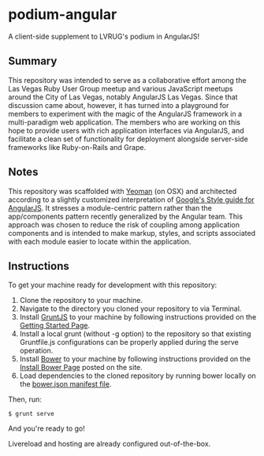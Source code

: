 podium-angular
=============

A client-side supplement to LVRUG's podium in AngularJS!

Summary
-------

This repository was intended to serve as a collaborative effort among the Las Vegas Ruby User Group meetup and various JavaScript meetups around the City of Las Vegas, notably AngularJS Las Vegas. Since that discussion came about, however, it has turned into a playground for members to experiment with the magic of the AngularJS framework in a multi-paradigm web application. The members who are working on this hope to provide users with rich application interfaces via AngularJS, and facilitate a clean set of functionality for deployment alongside server-side frameworks like Ruby-on-Rails and Grape.

Notes
-----

This repository was scaffolded with [Yeoman](http://yeoman.io/) (on OSX) and architected according to a slightly customized interpretation of [Google's Style guide for AngularJS](http://google-styleguide.googlecode.com/svn/trunk/angularjs-google-style.html). It stresses a module-centric pattern rather than the app/components pattern recently generalized by the Angular team. This approach was chosen to reduce the risk of coupling among application components and is intended to make markup, styles, and scripts associated with each module easier to locate within the application.

Instructions
------------

To get your machine ready for development with this repository:

1. Clone the repository to your machine.
2. Navigate to the directory you cloned your repository to via Terminal.
3. Install [GruntJS](http://gruntjs.com/) to your machine by following instructions provided on the [Getting Started Page](http://gruntjs.com/getting-started).
4. Install a local grunt (without -g option) to the repository so that existing Gruntfile.js configurations can be properly applied during the serve operation.
5. Install [Bower](http://bower.io/) to your machine by following instructions provided on the [Install Bower Page](http://bower.io/#install-bower) posted on the site.
6. Load dependencies to the cloned repository by running bower locally on the [bower.json manifest file](http://bower.io/docs/creating-packages/#bowerjson).

Then, run:

`$ grunt serve`

And you're ready to go!

Livereload and hosting are already configured out-of-the-box.
